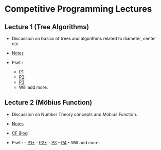 # Competitive Programming Lectures

## Lecture 1 (Tree Algorithms) 
  * Discussion on basics of trees and algorithms related to diameter, center etc.
 
  * [Notes](https://drive.google.com/file/d/11Yl6ixWEDdIoSYo7N_OupQdEGaHm0p8Y/view?usp=sharing)

  * Pset :
    - [P1](https://atcoder.jp/contests/abc221/tasks/abc221_f)
    - [P2](https://codeforces.com/contest/1092/problem/E)
    - [P3](https://codeforces.com/contest/1405/problem/D)
    - Will add more.

## Lecture 2 (Möbius Function) 
   * Discussion on Number Theory concepts and Möbius Function.
   
   * [Notes]()
   * [CF Blog](https://codeforces.com/blog/entry/53925)
   
   * Pset :
    - [P1*](https://codeforces.com/problemset/problem/1575/G)
    - [P2*](https://atcoder.jp/contests/abc230/tasks/abc230_g)
    - [P3](https://atcoder.jp/contests/agc038/tasks/agc038_c)
    - [P4](https://www.codechef.com/NOV15/problems/SMPLSUM)
    - Will add more.
   
